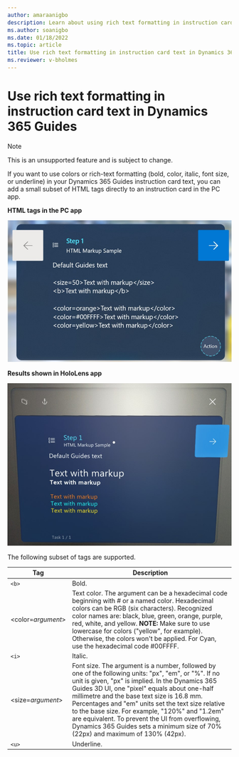 ```yaml
---
author: amaraanigbo
description: Learn about using rich text formatting in instruction card text for Dynamics 365 Guides
ms.author: soanigbo
ms.date: 01/18/2022
ms.topic: article
title: Use rich text formatting in instruction card text in Dynamics 365 Guides
ms.reviewer: v-bholmes
---
```


# Use rich text formatting in instruction card text in Dynamics 365 Guides

> [!NOTE]
> This is an unsupported feature and is subject to change.

If you want to use colors or rich-text formatting (bold, color, italic, font size, or underline) in your Dynamics 365 Guides instruction card text, you can add a small subset of HTML tags directly to an instruction card in the PC app.

**HTML tags in the PC app**

![Screenshot of PC app with HTML markdown in instruction card.](media/HTML-pc-app.jpg "Screenshot of PC app with HTML markdown in instruction card")

**Results shown in HoloLens app**

![Screenshot of HoloLens app with HTML results.](media/html-hololens-app.jpg "Screenshot of HoloLens app with HTML results")

The following subset of tags are supported.

|Tag|Description|
|--------------|---------------------------------------------------------------------------------------|
|``<b>``|Bold.|
|<color=*argument*>|Text color. The argument can be a hexadecimal code beginning with # or a named color. Hexadecimal colors can be RGB (six characters). Recognized color names are: black, blue, green, orange, purple, red, white, and yellow. **NOTE:** Make sure to use lowercase for colors ("yellow", for example). Otherwise, the colors won't be applied. For Cyan, use the hexadecimal code #00FFFF.|
|``<i>``|Italic.|
|<size=*argument*>|Font size. The argument is a number, followed by one of the following units: "px", "em", or "%". If no unit is given, "px" is implied. In the Dynamics 365 Guides 3D UI, one "pixel" equals about one-half millimetre and the base text size is 16.8 mm. Percentages and "em" units set the text size relative to the base size. For example, "120%" and "1.2em" are equivalent. To prevent the UI from overflowing, Dynamics 365 Guides sets a minimum size of 70% (22px) and maximum of 130% (42px).
|``<u>``|Underline.|
